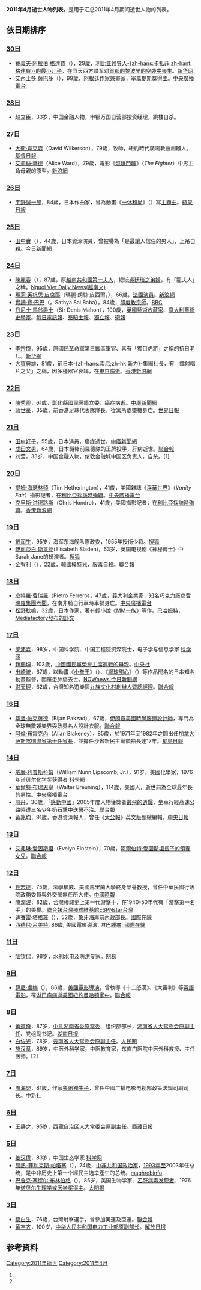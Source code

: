 <center>

</center>

**2011年4月逝世人物列表**，是用于汇总2011年4月期间逝世人物的列表。

## 依日期排序

### [30日](../Page/4月30日.md "wikilink")

  - [賽義夫·阿拉伯·格達費](https://zh.wikipedia.org/wiki/賽義夫·阿拉伯·格達費 "wikilink")（），29歲，[利比亚领导人](../Page/利比亚.md "wikilink")[-{zh-hans:卡扎菲;zh-hant:格達費}-的最小儿子](https://zh.wikipedia.org/wiki/格達費 "wikilink")，在当天西方联军对[首都](../Page/首都.md "wikilink")[的黎波里的空袭中丧生](../Page/的黎波里.md "wikilink")。[新华网](http://news.xinhuanet.com/world/2011-05/01/c_121367849.htm)
  - [艾內士多·薩巴多](../Page/艾內士多·薩巴多.md "wikilink")（），99歲，[阿根廷](../Page/阿根廷.md "wikilink")[作家兼](https://zh.wikipedia.org/wiki/作家 "wikilink")[畫家](https://zh.wikipedia.org/wiki/畫家 "wikilink")，[塞萬提斯獎得主](https://zh.wikipedia.org/wiki/塞萬提斯獎 "wikilink")。[中央廣播電台](https://archive.is/20121222054815/http://news.rti.org.tw/index_newsContent.aspx?nid=294281)

### [28日](../Page/4月28日.md "wikilink")

  - 赵立臣，33岁，中国金融人物，申银万国自营部投资经理，跳楼自杀。

### [27日](../Page/4月27日.md "wikilink")

  - [大衛·韋克森](https://zh.wikipedia.org/wiki/大衛·韋克森 "wikilink")（David
    Wilkerson），79歲，牧師，紐約時代廣場教會創辦人。[基督日報](http://www.gospelherald.com/news/min-16539-0/%E4%BA%8B%E5%B7%A5-%E4%BA%BA%E7%89%A9-%E7%B4%90%E7%B4%84%E6%99%82%E4%BB%A3%E5%BB%A3%E5%A0%B4%E6%95%99%E6%9C%83%E5%89%B5%E8%BE%A6%E4%BA%BA%E9%9F%8B%E5%85%8B%E6%A3%AE%E7%89%A7%E5%B8%AB%E8%BB%8A%E7%A6%8D%E5%8E%BB%E4%B8%96-%E5%9F%BA%E7%9D%A3%E6%97%A5%E5%A0%B1)
  - [艾莉絲·華德](https://zh.wikipedia.org/wiki/艾莉絲·華德 "wikilink")（Alice
    Ward），79歲，電影《[燃燒鬥魂](../Page/燃燒鬥魂.md "wikilink")》（*The
    Fighter*）中男主角母親的原型。[新浪網](http://news.sina.com.tw/article/20110428/4373484.html)

### [26日](../Page/4月26日.md "wikilink")

  - [宇野誠一郎](https://zh.wikipedia.org/wiki/宇野誠一郎 "wikilink")，84歲，日本作曲家，曾為動畫《[一休和尚](https://zh.wikipedia.org/wiki/一休和尚 "wikilink")》（）寫[主題曲](../Page/主題曲.md "wikilink")。[蘋果日報](http://tw.nextmedia.com/applenews/article/art_id/33382064/IssueID/20110512)

### [25日](../Page/4月25日.md "wikilink")

  - [田中實](../Page/田中實_\(演員\).md "wikilink")（），44歲，日本資深演員，曾被譽為「是最讓人信任的男人」，上吊自殺。[今日新聞網](http://www.nownews.com/2011/04/26/340-2707815.htm)

### [24日](../Page/4月24日.md "wikilink")

  - [陳麗春](../Page/陳麗春.md "wikilink")（），87歲，原[越南共和國](https://zh.wikipedia.org/wiki/越南共和國 "wikilink")[第一夫人](../Page/第一夫人.md "wikilink")，總統[吳廷琰之弟婦](../Page/吳廷琰.md "wikilink")，有「龍夫人」之稱。[Nguoi
    Viet Daily
    News(越南文)](https://web.archive.org/web/20110615223503/http://www.nguoi-viet.com/absolutenm2/templates/?a=130090&z=1)
  - [瑪莉·芙杭思·皮席耶](https://zh.wikipedia.org/wiki/瑪莉·芙杭思·皮席耶 "wikilink")（瑪麗·朗絲·皮西爾，），66歲，[法國](https://zh.wikipedia.org/wiki/法國 "wikilink")[演員](https://zh.wikipedia.org/wiki/演員 "wikilink")。[新浪網](http://news.sina.com.tw/article/20110426/4366555.html)
  - [實諦·賽·巴巴](../Page/實諦·賽·巴巴.md "wikilink")（，Sathya Sai
    Baba），84歲，[印度教宗師](../Page/印度教.md "wikilink")。[BBC](http://www.bbc.co.uk/zhongwen/trad/world/2011/04/110424_brief_india_guru.shtml)
  - [丹尼士·馬翁爵士](https://zh.wikipedia.org/wiki/丹尼士·馬翁 "wikilink")（Sir
    Denis
    Mahon），100歲，[英國](https://zh.wikipedia.org/wiki/英國 "wikilink")[藝術](https://zh.wikipedia.org/wiki/藝術 "wikilink")[收藏家](https://zh.wikipedia.org/wiki/收藏家 "wikilink")、[意大利](../Page/意大利.md "wikilink")[藝術史學家](https://zh.wikipedia.org/wiki/藝術史 "wikilink")。[每日電訊報](http://www.telegraph.co.uk/news/obituaries/culture-obituaries/art-obituaries/8481701/Sir-Denis-Mahon.html)、[泰晤士報](http://www.timesonline.co.uk/tol/life_and_style/article877446.ece)、[獨立報](http://www.independent.co.uk/news/obituaries/sir-denis-mahon-art-collector-who-fought-for-free-admission-charges-and-against-the-sale-of-works-from-public-collections-2282565.html)、[衛報](http://www.guardian.co.uk/artanddesign/2011/apr/28/sir-denis-mahon-obituary)

### [23日](../Page/4月23日.md "wikilink")

  - [李宗岱](https://zh.wikipedia.org/wiki/李宗岱 "wikilink")，95歲，原國民革命軍第三戰區軍官、素有「獨目虎將」之稱的抗日老兵。[新华網](https://web.archive.org/web/20110728030529/http://www.cq.xinhuanet.com/2011-04/24/content_22601688.htm)
  - [大賀典雄](../Page/大賀典雄.md "wikilink")，81歲，前日本-{zh-hans:索尼;zh-hk:新力}-集團社長，有「鐳射唱片之父」之稱，因多種器官衰竭，在[東京病逝](https://zh.wikipedia.org/wiki/東京 "wikilink")。[香港新浪網](https://archive.is/20130107160617/http://news.sina.com.hk/news/12/1/1/2083874/1.html)

### [22日](../Page/4月22日.md "wikilink")

  - [陳秀卿](../Page/陳秀卿.md "wikilink")，61歲，彰化縣國民黨籍立委，癌症病逝。[中廣新聞網](https://web.archive.org/web/20110429215855/http://tw.news.yahoo.com/article/url/d/a/110422/1/2qb15.html)
  - [蔣世豪](../Page/蔣世豪.md "wikilink")，35歲，前香港足球代表隊隊長，從寓所處墜樓身亡。[世界日報](https://archive.is/20130428142832/http://www.worldjournal.com/view/full_news/12890718/article-%E5%89%8D%E8%B6%B3%E7%90%83%E5%90%8D%E5%B0%87%E8%94%A3%E4%B8%96%E8%B1%AA%E5%A2%9C%E6%A8%93%E4%BA%A1-%E5%BE%97%E5%B9%B435%E6%AD%B2?instance=hk_bull)

### [21日](../Page/4月21日.md "wikilink")

  - [田中好子](../Page/田中好子.md "wikilink")，55歲，日本演員，癌症逝世。[中廣新聞網](https://web.archive.org/web/20110428125809/http://tw.news.yahoo.com/article/url/d/a/110422/1/2qac4.html)
  - [成田文男](https://zh.wikipedia.org/wiki/成田文男 "wikilink")，64歲，日本職棒前羅德隊的王牌投手，肝病逝世。[聯合報](https://web.archive.org/web/20110429151509/http://udn.com/NEWS/SPORTS/BREAKINGNEWS7/6297252.shtml)
  - 刘莹，33岁，中国金融人物，伦敦金融城中国区负责人，自杀。\[1\]

### [20日](../Page/4月20日.md "wikilink")

  - [提姆·海瑟林頓](https://zh.wikipedia.org/wiki/提姆·海瑟林頓 "wikilink")（Tim
    Hetherington），41歲，美國雜誌《[浮華世界](../Page/浮華世界.md "wikilink")》（*Vanity
    Fair*）攝影記者，在[利比亞採訪時殉職](https://zh.wikipedia.org/wiki/利比亞 "wikilink")。[中央廣播電台](https://archive.is/20121223005907/http://news.rti.org.tw/index_newsContent.aspx?nid=292633&id=1&id2=2)
  - [克里斯·洪德路斯](https://zh.wikipedia.org/wiki/克里斯·洪德路斯 "wikilink")（Chris
    Hondro），41歲，美國攝影記者，在[利比亞採訪時殉職](https://zh.wikipedia.org/wiki/利比亞 "wikilink")。[香港新浪網](https://archive.is/20130107184210/http://news.sina.com.hk/news/12/1/1/2081435/1.html)

### [19日](../Page/4月19日.md "wikilink")

  - [戴润生](https://zh.wikipedia.org/wiki/戴润生 "wikilink")，95岁，海军东海舰队原政委，1955年授衔少将。[搜狐](http://mil.news.sohu.com/20110518/n307817818.shtml)
  - [伊丽莎白·斯莱登](https://zh.wikipedia.org/wiki/伊丽莎白·斯莱登 "wikilink")(Elisabeth
    Sladen)，63岁，英国电视剧《神秘博士》中Sarah
    Jane的扮演者。[搜狐](http://yule.sohu.com/20110420/n306138644.shtml)
  - [金宥利](https://zh.wikipedia.org/wiki/金宥利 "wikilink")（），22歲，韓國模特兒，服毒自殺。[聯合報](https://web.archive.org/web/20110424040845/http://udn.com/NEWS/ENTERTAINMENT/ENT5/6284157.shtml)

### [18日](../Page/4月18日.md "wikilink")

  - [皮特羅·費瑞羅](https://zh.wikipedia.org/wiki/皮特羅·費瑞羅 "wikilink")（Pietro
    Ferrero），47歲，義大利企業家，知名巧克力廠商[費瑞羅集團老闆](https://zh.wikipedia.org/wiki/費瑞羅集團 "wikilink")，在南非騎自行車時車禍身亡。[中央廣播電台](https://web.archive.org/web/20110615051802/http://news.rti.org.tw/index_newsContent.aspx?nid=292190&id=1&id2=2)
  - [松野秋鳴](https://zh.wikipedia.org/wiki/松野秋鳴 "wikilink")，32歲，日本作家，著有輕小說《[MM一族](../Page/MM一族.md "wikilink")》等作。[巴哈姆特](https://web.archive.org/web/20110529190936/http://udn.com/NEWS/ENTERTAINMENT/ENT9/6298845.shtml)，[Mediafactory發布的訃文](http://www.mediafactory.co.jp/bunkoj/info/info20110426.html)

### [17日](../Page/4月17日.md "wikilink")

  - [罗沛霖](https://zh.wikipedia.org/wiki/罗沛霖 "wikilink")，98岁，中国科学院、中国工程院资深院士，电子学与信息学家
    [科学网](http://news.sciencenet.cn/htmlnews/2011/4/246446.shtm)
  - [趙蘭坤](../Page/趙蘭坤.md "wikilink")，103歲，[中國國民黨榮譽主席](../Page/中國國民黨.md "wikilink")[連戰的母親](../Page/連戰.md "wikilink")。[中央社](https://web.archive.org/web/20111208092112/http://www2.cna.com.tw/ShowNews/WebNews_Detail.aspx?Type=FirstNews&ID=201104170051)
  - [出崎統](https://zh.wikipedia.org/wiki/出崎統 "wikilink")，67歲，以動畫《[小拳王](https://zh.wikipedia.org/wiki/小拳王 "wikilink")》（）、《[網球甜心](../Page/網球甜心.md "wikilink")》（）等作品聞名的日本知名動畫監督，因罹患肺癌去世。[NOWnews
    今日新聞網](http://www.nownews.com/2011/04/18/11490-2705614.htm)
  - [洪天理](https://zh.wikipedia.org/wiki/洪天理 "wikilink")，62歲，台灣知名遊樂區[九族文化村創辦人暨總經理](../Page/九族文化村.md "wikilink")。[聯合報](http://udn.com/NEWS/DOMESTIC/BREAKINGNEWS3/6278889.shtml)

### [16日](../Page/4月16日.md "wikilink")

  - [毕坚·帕克薩德](https://zh.wikipedia.org/wiki/毕坚·帕克薩德 "wikilink")（Bijan
    Pakzad），67歲，[伊朗裔美國時尚服飾設計師](https://zh.wikipedia.org/wiki/伊朗裔 "wikilink")，專門為全球無數娛樂界與政界名人設計衣服。[聯合報](https://web.archive.org/web/20110420082434/http://udn.com/NEWS/WORLD/WOR4/6279712.shtml)
  - [阿倫·布雷克內](https://zh.wikipedia.org/wiki/阿倫·布雷克內 "wikilink")（Allan
    Blakeney），85歲，於1971年至1982年之間出任[加拿大](../Page/加拿大.md "wikilink")[萨斯喀彻温省第十任省長](https://zh.wikipedia.org/wiki/萨斯喀彻温省 "wikilink")，並擔任沙省新民主黨領袖長達17年。[星島日報](https://web.archive.org/web/20110808210320/http://news.sina.com.hk/news/32/1/1/2078303/1.html)

### [14日](../Page/4月14日.md "wikilink")

  - [威廉·利普斯科姆](../Page/威廉·利普斯科姆.md "wikilink")（William Nunn Lipscomb,
    Jr.），91岁，美國化學家，1976年[诺贝尔化学奖获得者](../Page/诺贝尔化学奖.md "wikilink")
    [科學網](http://news.sciencenet.cn/htmlnews/2011/4/246236.shtm)
  - [華爾特·布瑞恩寧](https://zh.wikipedia.org/wiki/華爾特·布瑞恩寧 "wikilink")（Walter
    Breuning），114歲，美國人，逝世前為全球最年長的男性。[中央廣播電台](https://web.archive.org/web/20110615051714/http://news.rti.org.tw/index_newsContent.aspx?nid=291650&id=6&id2=2)
  - [邢丹](../Page/邢丹.md "wikilink")，30歲，「[感動中國](https://zh.wikipedia.org/wiki/感動中國 "wikilink")」2005年度人物獲獎者[叢飛的遺孀](https://zh.wikipedia.org/wiki/叢飛 "wikilink")，坐車行經高速公路時遭三名少年扔石擊中送醫不治。[聯合報](https://web.archive.org/web/20110420074320/http://udn.com/NEWS/MAINLAND/MAI2/6278514.shtml)
  - [黃兆均](https://zh.wikipedia.org/wiki/黃兆均 "wikilink")，91歲，香港資深報人，曾任《[大公報](https://zh.wikipedia.org/wiki/大公報 "wikilink")》英文版副總編輯。[中央日報](https://web.archive.org/web/20110728020546/http://www.cdnews.com.tw/cdnews_site/docDetail.jsp?coluid=109&docid=101504621)

### [13日](../Page/4月13日.md "wikilink")

  - [艾弗琳·愛因斯坦](https://zh.wikipedia.org/wiki/艾弗琳·愛因斯坦 "wikilink")（Evelyn
    Einstein），70歲，[阿爾伯特·愛因斯坦長子的領養女兒](https://zh.wikipedia.org/wiki/阿爾伯特·愛因斯坦 "wikilink")。[聯合報](https://web.archive.org/web/20110424035744/http://udn.com/NEWS/WORLD/WOR6/6287488.shtml)

### [12日](../Page/4月12日.md "wikilink")

  - [丘宏達](../Page/丘宏達.md "wikilink")，75歲，法學權威、美國馬里蘭大學終身榮譽教授，曾任中華民國行政院政務委員與外交部無任所大使。[中國時報](https://web.archive.org/web/20110511184416/http://news.chinatimes.com/realtime/110104/112011041300957.html)
  - [陳潤波](https://zh.wikipedia.org/wiki/陳潤波 "wikilink")，82歲，台灣棒球史上第一代游擊手，在1940-50年代有「游擊第一名手」的美譽。[聯合報](https://web.archive.org/web/20110415000947/http://udn.com/NEWS/SPORTS/SPO1/6270133.shtml)[台灣棒球維基館](http://twbsball.dils.tku.edu.tw/wiki/index.php/%E9%99%B3%E6%BD%A4%E6%B3%A2)[ESPNstar台灣](https://web.archive.org/web/20110905182911/http://www.espnstar.com.tw/news/baseball/2011/0412/201004.htm)
  - [迪賽雷·塔格羅](https://zh.wikipedia.org/wiki/迪賽雷·塔格羅 "wikilink")（），52歲，[象牙海岸前內政部長](https://zh.wikipedia.org/wiki/象牙海岸 "wikilink")。[國際在線](http://gb.cri.cn/27824/2011/04/13/5105s3217031.htm)
  - [西德尼·呂美特](https://zh.wikipedia.org/wiki/西德尼·呂美特 "wikilink"), 86歲,
    美國電影導演, 淋巴腫瘤.
    [國際在線](http://gb.cri.cn/27564/2011/04/12/3465s3215553.htm)

### [11日](../Page/4月11日.md "wikilink")

  - [陆钦侃](../Page/陆钦侃.md "wikilink")，98岁，水利水电及防洪专家。[网易](http://news.163.com/11/0425/09/72FQFPO400014AED.html)

### [9日](../Page/4月9日.md "wikilink")

  - [薛尼·盧梅](../Page/薛尼·盧梅.md "wikilink")（），86歲，[美國](https://zh.wikipedia.org/wiki/美國 "wikilink")[電影導演](../Page/電影導演.md "wikilink")，曾執導《十二怒漢》、《大審判》等[英語](https://zh.wikipedia.org/wiki/英語 "wikilink")[電影](https://zh.wikipedia.org/wiki/電影 "wikilink")，罹[淋巴瘤病逝美國](../Page/淋巴瘤.md "wikilink")[紐約](https://zh.wikipedia.org/wiki/紐約 "wikilink")[曼哈頓家中](../Page/曼哈頓.md "wikilink")。[聯合報](https://web.archive.org/web/20110414045636/http://udn.com/NEWS/ENTERTAINMENT/ENT4/6265004.shtml)

### [8日](../Page/4月8日.md "wikilink")

  - [黄道奇](https://zh.wikipedia.org/wiki/黄道奇 "wikilink")，87岁，[中共湖南省委原常委](https://zh.wikipedia.org/wiki/中共湖南省委 "wikilink")、组织部部长，[湖南省人大常委会原副主任](https://zh.wikipedia.org/wiki/湖南省人大常委会 "wikilink")、党组副书记。[湖南日报](http://epaper.voc.com.cn/hnrb/html/2011-04/16/content_328335.htm?div=-1)
  - [白佐光](https://zh.wikipedia.org/wiki/白佐光 "wikilink")，78岁，[云南省人大常委会原副主任](https://zh.wikipedia.org/wiki/云南省人大常委会 "wikilink")。[人民网](http://cpc.people.com.cn/GB/64093/87393/14348411.html)
  - [施汉章](https://zh.wikipedia.org/wiki/施汉章 "wikilink")，89岁，中医外科学家，中医教育家，东直门医院中医外科教授、主任医师。\[2\]

### [7日](../Page/4月7日.md "wikilink")

  - [周海嬰](https://zh.wikipedia.org/wiki/周海嬰 "wikilink")，81歲，作家[魯迅獨生子](https://zh.wikipedia.org/wiki/魯迅 "wikilink")，曾任中國广播电影电视部政策法规司副司长。[中新社](http://www.chinanews.com/cul/2011/04-07/2957264.shtml)

### [6日](../Page/4月6日.md "wikilink")

  - [王静之](https://zh.wikipedia.org/wiki/王静之 "wikilink")，95岁，[西藏自治区人大常委会原副主任](../Page/西藏自治区.md "wikilink")。[西藏日报](http://epaper.chinatibetnews.com/xzrb/html/2011-04/08/content_257969.htm)

### [5日](../Page/4月5日.md "wikilink")

  - [姜汉侨](https://zh.wikipedia.org/wiki/姜汉侨 "wikilink")，83岁，中国生态学家
    [科学网](http://news.sciencenet.cn/htmlnews/2011/4/245900.shtm)
  - [昂熱-菲利克斯·帕塔塞](https://zh.wikipedia.org/wiki/昂熱-菲利克斯·帕塔塞 "wikilink")（），74歲，[中非共和国政治家](https://zh.wikipedia.org/wiki/中非共和国 "wikilink")，[1993年至](../Page/1993年.md "wikilink")2003年任总统，是中非历史上第一个經民主选举產生的总统。[maghrebinfo](https://archive.is/20130424175208/http://maghrebinfo.actu-monde.com/zh/archives/article11073.html)
  - [巴鲁克·塞缪尔·布林伯格](https://zh.wikipedia.org/wiki/巴鲁克·塞缪尔·布林伯格 "wikilink")（），85岁，美国生物学家、[乙肝病毒发现者](https://zh.wikipedia.org/wiki/乙肝病毒 "wikilink")、1976年[诺贝尔生理学或医学奖得主](../Page/诺贝尔生理学或医学奖.md "wikilink")。[太阳报](http://the-sun.on.cc/cnt/china_world/20110408/00423_020.html)

### [3日](../Page/4月3日.md "wikilink")

  - [蔡白生](https://zh.wikipedia.org/wiki/蔡白生 "wikilink")，76歲，台灣射擊選手，曾參加奧運及亞運。[聯合報](http://udn.com/NEWS/SPORTS/SPOS9/6258074.shtml)
  - [黄宇齐](https://zh.wikipedia.org/wiki/黄宇齐 "wikilink")，100岁，[中华人民共和国电力工业部原副部长](../Page/中华人民共和国电力工业部.md "wikilink")。[解放日报](http://newspaper.jfdaily.com/jfrb/html/2011-03/30/content_540939.htm)

## 参考资料

[Category:2011年逝世](https://zh.wikipedia.org/wiki/Category:2011年逝世 "wikilink")
[Category:2011年4月](https://zh.wikipedia.org/wiki/Category:2011年4月 "wikilink")

1.
2.